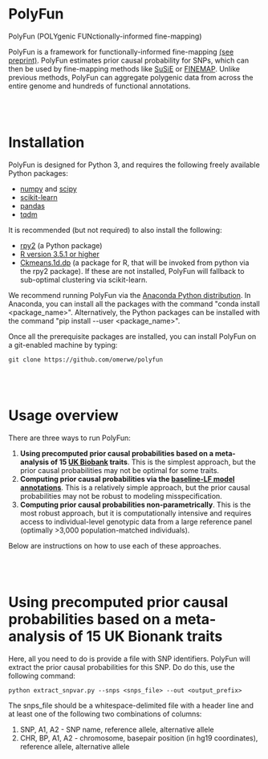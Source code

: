 # PolyFun
PolyFun (POLYgenic FUNctionally-informed fine-mapping)

PolyFun is a framework for functionally-informed fine-mapping [(see preprint)](https://www.biorxiv.org/content/10.1101/807792v2). PolyFun estimates prior causal probability for SNPs, which can then be used by fine-mapping methods like [SuSiE](https://github.com/stephenslab/susieR) or [FINEMAP](http://www.christianbenner.com/). Unlike previous methods, PolyFun can aggregate polygenic data from across the entire genome and hundreds of functional annotations.

<br><br>
# Installation
PolyFun is designed for Python 3, and requires the following freely available Python packages:
* [numpy](http://www.numpy.org/) and [scipy](http://www.scipy.org/)
* [scikit-learn](http://scikit-learn.org/stable/)
* [pandas](https://pandas.pydata.org/getpandas.html)
* [tqdm](https://github.com/tqdm/tqdm)

It is recommended (but not required) to also install the following:
* [rpy2](https://rpy2.bitbucket.io/)  (a Python package)
* [R version 3.5.1 or higher](https://www.r-project.org/)
* [Ckmeans.1d.dp](https://cran.r-project.org/web/packages/Ckmeans.1d.dp/index.html) (a package for R, that will be invoked from python via the rpy2 package).
If these are not installed, PolyFun will fallback to sub-optimal clustering via scikit-learn.

We recommend running PolyFun via the [Anaconda Python distribution](https://www.anaconda.com/download/). In Anaconda, you can install all the packages with the command "conda install \<package_name\>". Alternatively, the Python packages can be installed with the command "pip install --user \<package_name\>".

Once all the prerequisite packages are installed, you can install PolyFun on a git-enabled machine by typing:
```
git clone https://github.com/omerwe/polyfun
```

<br><br>
# Usage overview
There are three ways to run PolyFun:
1. **Using precomputed prior causal probabilities based on a meta-analysis of 15 [UK Biobank](https://www.ukbiobank.ac.uk) traits**. This is the simplest approach, but the prior causal probabilities may not be optimal for some traits.
2. **Computing prior causal probabilities via the [baseline-LF model annotations](https://www.nature.com/articles/s41588-018-0231-8)**. This is a relatively simple approach, but the prior causal probabilities may not be robust to modeling misspecification.
3. **Computing prior causal probabilities non-parametrically**. This is the most robust approach, but it is computationally intensive and requires access to individual-level genotypic data from a large reference panel (optimally >3,000 population-matched individuals).

Below are instructions on how to use each of these approaches.

<br><br>

# Using precomputed prior causal probabilities based on a meta-analysis of 15 UK Bionank traits
Here, all you need to do is provide a file with SNP identifiers. PolyFun will extract the prior causal probabilities for this SNP. Do do this, use the following command:
```
python extract_snpvar.py --snps <snps_file> --out <output_prefix>
```
The snps_file should be a whitespace-delimited file with a header line and at least one of the following two combinations of columns:
1. SNP, A1, A2 - SNP name, reference allele, alternative allele
2. CHR, BP, A1, A2 - chromosome, basepair position (in hg19 coordinates), reference allele, alternative allele


